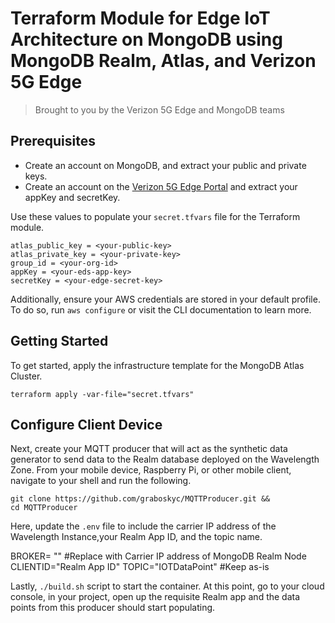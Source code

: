 # Terraform Module for Edge IoT Architecture on MongoDB using MongoDB Realm, Atlas, and Verizon 5G Edge
> Brought to you by the Verizon 5G Edge and MongoDB teams


## Prerequisites
- Create an account on MongoDB, and extract your public and private keys. 
- Create an account on the [Verizon 5G Edge Portal](https://www.verizon.com/business/5g-edge-portal) and extract your appKey and secretKey.

Use these values to populate your `secret.tfvars` file for the Terraform module.

```
atlas_public_key = <your-public-key>
atlas_private_key = <your-private-key>
group_id = <your-org-id>
appKey = <your-eds-app-key>
secretKey = <your-edge-secret-key>

```

Additionally, ensure your AWS credentials are stored in your default profile. To do so, run `aws configure` or visit the CLI documentation to learn more.

## Getting Started
To get started, apply the infrastructure template for the MongoDB Atlas Cluster. 

```
terraform apply -var-file="secret.tfvars"
```

## Configure Client Device

Next, create your MQTT producer that will act as the synthetic data generator to send data to the Realm database deployed on the Wavelength Zone.
From your mobile device, Raspberry Pi, or other mobile client, navigate to your shell and run the following.

```
git clone https://github.com/graboskyc/MQTTProducer.git && 
cd MQTTProducer
```

Here, update the `.env` file to include the carrier IP address of the Wavelength Instance,your Realm App ID, and the topic name.

BROKER= "<your-ip-address>" #Replace with Carrier IP address of MongoDB Realm Node
CLIENTID="Realm App ID"
TOPIC="IOTDataPoint" #Keep as-is

Lastly, `./build.sh` script to start the container. At this point, go to your cloud console, in your project, open up the requisite Realm app and the data points from this producer should start populating.